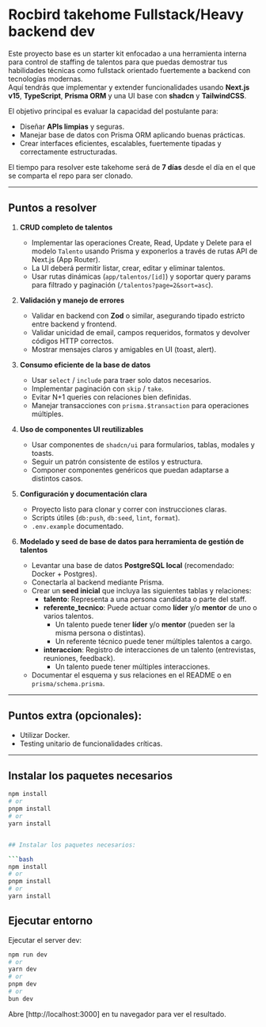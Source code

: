 # Rocbird takehome Fullstack/Heavy backend dev

Este proyecto base es un starter kit enfocadao a una herramienta interna para control de staffing de talentos para que puedas demostrar tus habilidades técnicas como fullstack orientado fuertemente a backend con tecnologías modernas.  
Aquí tendrás que implementar y extender funcionalidades usando **Next.js v15**, **TypeScript**, **Prisma ORM** y una UI base con **shadcn** y **TailwindCSS**.

El objetivo principal es evaluar la capacidad del postulante para:  
- Diseñar **APIs limpias** y seguras.  
- Manejar base de datos con Prisma ORM aplicando buenas prácticas.  
- Crear interfaces eficientes, escalables, fuertemente tipadas y correctamente estructuradas.  

El tiempo para resolver este takehome será de **7 días** desde el día en el que se comparta el repo para ser clonado.

---

## Puntos a resolver

1. **CRUD completo de talentos**  
   - Implementar las operaciones Create, Read, Update y Delete para el modelo `Talento` usando Prisma y exponerlos a través de rutas API de Next.js (App Router).  
   - La UI deberá permitir listar, crear, editar y eliminar talentos.  
   - Usar rutas dinámicas (`app/talentos/[id]`) y soportar query params para filtrado y paginación (`/talentos?page=2&sort=asc`).

2. **Validación y manejo de errores**  
   - Validar en backend con **Zod** o similar, asegurando tipado estricto entre backend y frontend.  
   - Validar unicidad de email, campos requeridos, formatos y devolver códigos HTTP correctos.  
   - Mostrar mensajes claros y amigables en UI (toast, alert).

3. **Consumo eficiente de la base de datos**  
   - Usar `select` / `include` para traer solo datos necesarios.  
   - Implementar paginación con `skip` / `take`.  
   - Evitar N+1 queries con relaciones bien definidas.  
   - Manejar transacciones con `prisma.$transaction` para operaciones múltiples.

4. **Uso de componentes UI reutilizables**  
   - Usar componentes de `shadcn/ui` para formularios, tablas, modales y toasts.  
   - Seguir un patrón consistente de estilos y estructura.  
   - Componer componentes genéricos que puedan adaptarse a distintos casos.

5. **Configuración y documentación clara**  
   - Proyecto listo para clonar y correr con instrucciones claras.  
   - Scripts útiles (`db:push`, `db:seed`, `lint`, `format`).  
   - `.env.example` documentado.

6. **Modelado y seed de base de datos para herramienta de gestión de talentos**  
   - Levantar una base de datos **PostgreSQL local** (recomendado: Docker + Postgres).  
   - Conectarla al backend mediante Prisma.  
   - Crear un **seed inicial** que incluya las siguientes tablas y relaciones:
     - **talento**: Representa a una persona candidata o parte del staff.  
     - **referente_tecnico**: Puede actuar como **líder** y/o **mentor** de uno o varios talentos.  
       - Un talento puede tener **líder** y/o **mentor** (pueden ser la misma persona o distintas).  
       - Un referente técnico puede tener múltiples talentos a cargo.  
     - **interaccion**: Registro de interacciones de un talento (entrevistas, reuniones, feedback).  
       - Un talento puede tener múltiples interacciones.
   - Documentar el esquema y sus relaciones en el README o en `prisma/schema.prisma`.  

---

## Puntos extra (opcionales):

- Utilizar Docker.  
- Testing unitario de funcionalidades críticas.  

---

## Instalar los paquetes necesarios

```bash
npm install
# or
pnpm install
# or
yarn install


## Instalar los paquetes necesarios: 

```bash
npm install
# or
pnpm install
# or
yarn install
```

## Ejecutar entorno

Ejecutar el server dev:

```bash
npm run dev
# or
yarn dev
# or
pnpm dev
# or
bun dev
```

Abre [http://localhost:3000] en tu navegador para ver el resultado.